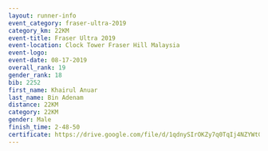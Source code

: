 ```yaml
---
layout: runner-info 
event_category: fraser-ultra-2019 
category_km: 22KM 
event-title: Fraser Ultra 2019 
event-location: Clock Tower Fraser Hill Malaysia 
event-logo: 
event-date: 08-17-2019 
overall_rank: 19
gender_rank: 18
bib: 2252
first_name: Khairul Anuar
last_name: Bin Adenam
distance: 22KM
category: 22KM
gender: Male
finish_time: 2-48-50
certificate: https://drive.google.com/file/d/1qdnySIrOKZy7q0TqIj4NZYWtGVgtMZN-/view?usp=sharing
---
```

